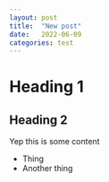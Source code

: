 ```yaml
---
layout: post
title:  "New post"
date:   2022-06-09
categories: test
---
```


# Heading 1
## Heading 2
Yep this is some content
- Thing 
- Another thing


